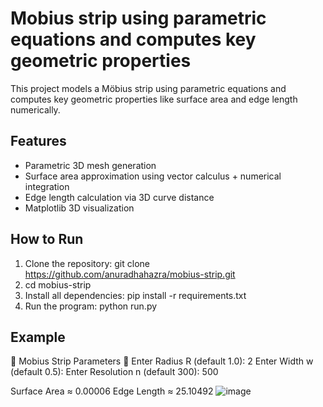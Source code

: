 #  Mobius strip using parametric equations and computes key geometric properties

This project models a Möbius strip using parametric equations and computes key geometric properties like surface area and edge length numerically.

## Features

- Parametric 3D mesh generation
- Surface area approximation using vector calculus + numerical integration
- Edge length calculation via 3D curve distance
- Matplotlib 3D visualization

## How to Run

1. Clone the repository:
   git clone https://github.com/anuradhahazra/mobius-strip.git
2.   cd mobius-strip
3. Install all dependencies:
   pip install -r requirements.txt
4. Run the program:
   python run.py

## Example
🔷 Mobius Strip Parameters 🔷
Enter Radius R (default 1.0): 2
Enter Width w (default 0.5):
Enter Resolution n (default 300): 500

Surface Area ≈ 0.00006
Edge Length ≈ 25.10492
![image](https://github.com/user-attachments/assets/ee878a87-6a37-4a25-8381-3de327cd37fe)



